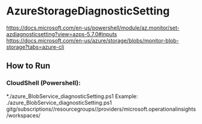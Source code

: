 # AzureStorageDiagnosticSetting

https://docs.microsoft.com/en-us/powershell/module/az.monitor/set-azdiagnosticsetting?view=azps-5.7.0#inputs
https://docs.microsoft.com/en-us/azure/storage/blobs/monitor-blob-storage?tabs=azure-cli

## How to Run

### CloudShell (Powershell):
*./azure_BlobService_diagnosticSetting.ps1 <Azure Log Analytics Sentinel Workspace ID>
Example: 
./azure_BlobService_diagnosticSetting.ps1 gitg/subscriptions/<SubscriptionID>/resourcegroups/<ResourceGroupName>/providers/microsoft.operationalinsights/workspaces/<LogAnalyticsWorkspacename>
